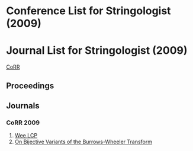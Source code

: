 # Conference List for Stringologist (2009)
  
# Journal List for Stringologist (2009)
  
[CoRR](#corr-2009)  
## Proceedings  
  
## Journals  
  
### CoRR 2009  
  1. [Wee LCP](http://arxiv.org/abs/0910.3123)  
  2. [On Bijective Variants of the Burrows-Wheeler Transform](http://arxiv.org/abs/0908.0239)  
  